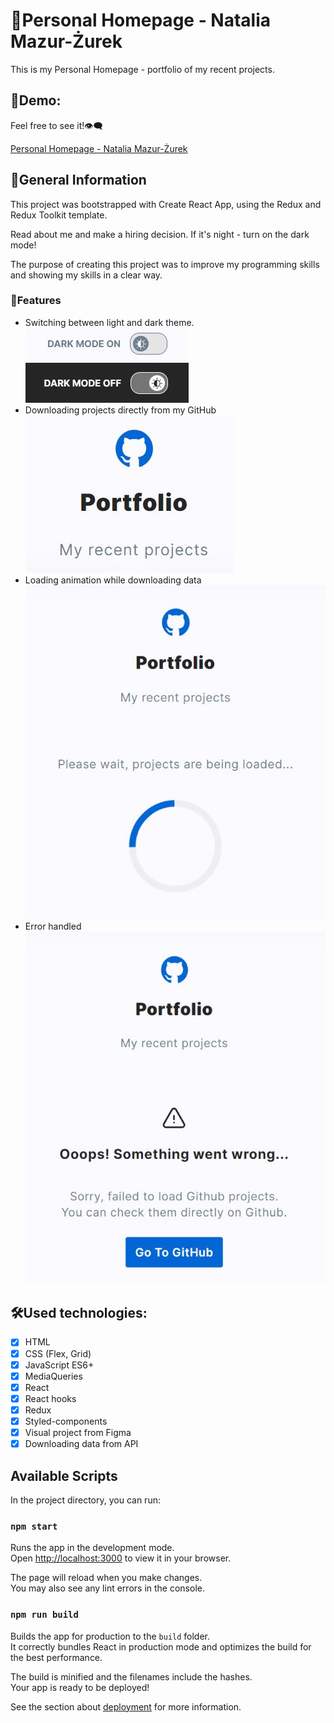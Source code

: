 # 📁Personal Homepage - Natalia Mazur-Żurek

This is my Personal Homepage - portfolio of my recent projects. 
## 📌Demo:
Feel free to see it!👁‍🗨

[Personal Homepage - Natalia Mazur-Żurek](https://maxnatalia.github.io/personal-homepage/) 

## 📌General Information

This project was bootstrapped with Create React App, using the Redux and Redux Toolkit template.

Read about me and make a hiring decision. If it's night - turn on the dark mode!

The purpose of creating this project was to improve my programming skills and showing my skills in a clear way.

### 📎Features
- Switching between light and dark theme.
![themeLight](./themeLight.jpg)![themeDark](./themeDark.jpg)
- Downloading projects directly from my GitHub
![portfolio](./portfolio.jpg)
- Loading animation while downloading data
![loading](./loading.jpg)
- Error handled
![errorHandle](./error.jpg)

## 🛠Used technologies:
- [x] HTML
- [x] CSS (Flex, Grid)
- [x] JavaScript ES6+
- [x] MediaQueries
- [x] React
- [x] React hooks
- [x] Redux
- [x] Styled-components
- [x] Visual project from Figma
- [x] Downloading data from API
## Available Scripts

In the project directory, you can run:

### `npm start`

Runs the app in the development mode.\
Open [http://localhost:3000](http://localhost:3000) to view it in your browser.

The page will reload when you make changes.\
You may also see any lint errors in the console.
### `npm run build`

Builds the app for production to the `build` folder.\
It correctly bundles React in production mode and optimizes the build for the best performance.

The build is minified and the filenames include the hashes.\
Your app is ready to be deployed!

See the section about [deployment](https://facebook.github.io/create-react-app/docs/deployment) for more information.
